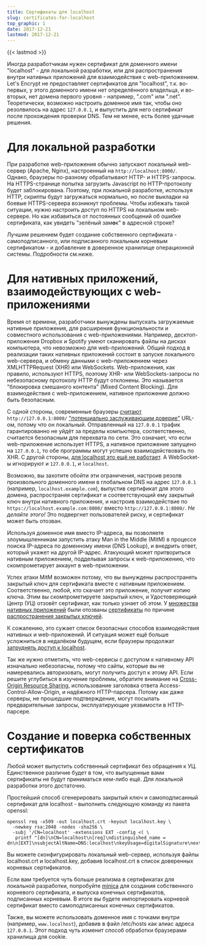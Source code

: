 ```yaml
---
title: Сертификаты для localhost
slug: certificates-for-localhost
top_graphic: 1
date: 2017-12-21
lastmod: 2017-12-21
---
```


{{< lastmod >}}

Иногда разработчикам нужен сертификат для доменного имени "localhost" - для локальной разработки, или для распространения внутри нативных приложений для взаимодействия с web-приложением. Let's Encrypt не предоставляет сертификатов для "localhost", т.к. во-первых, у этого доменного имени нет определённого владельца, и во-вторых, нет домена первого уровня - например, ".com" или ".net". Теоретически, возможно настроить доменное имя так, чтобы оно резолвилось на адрес `127.0.0.1`, и выпустить для него сертификат после прохождения проверки DNS. Тем не менее, есть более удачные решения.

# Для локальной разработки

При разработке web-приложения обычно запускают локальный web-сервер (Apache, Nginx), настроенный на `http://localhost:8000/`. Однако, браузеры по-разному обрабатывают HTTP- и HTTPS-запросы. На HTTPS-странице попытка загрузить Javascript по HTTP-протоколу будет заблокирована. Поэтому, при локальной разработке, используя HTTP, скрипты будут загружаться нормально, но после выкладки на боевые HTTPS-сервера возникнут проблемы. Чтобы избежать такой ситуации, нужно настроить доступ по HTTPS на локальном web-сервере. Но как избавиться от постоянных сообщений об ошибке сертификата, как увидеть "зелёный зам**о**к" в адресной строке?

Лучшим решением будет создание собственного сертификата - самоподписанного, или подписанного локальным корневым сертификатом - и добавление в доверенное хранилище операционной системы. Подробности см.ниже.

# Для нативных приложений, взаимодействующих с web-приложениями

Время от времени, разработчики вынуждены выпускать загружаемые нативные приложения, для расширения функциональности и совместного использования с web-приложениями. Например, десктоп-приложения Dropbox и Spotify умеют сканировать файлы на дисках компьютера, что невозможно для web-приложений. Общий подход в реализации таких нативных приложений состоит в запуске локального web-сервера, и обмену данными с web-приложением через XMLHTTPRequest (XHR) или WebSockets. Web-приложения, как правило, используют HTTPS, поэтому XHR- или WebSockets-запросы по небезопасному протоколу HTTP будут отклонены. Это называется "блокировка смешаного контента" (Mixed Content Blocking). Для взаимодействия с web-приложением, нативное приложение должно быть безопасным.

С одной стороны, современные браузеры  [считают][mcb-localhost] `http://127.0.0.1:8000/` ["потенциально заслуживающим доверие"][secure-contexts] URL-ом, потому что он локальный. Отправленный на `127.0.0.1` трафик гарантированно не уйдёт за пределы компьютера, соответственно, считается безопасным для перехвата по сети. Это означает, что если web-приложение использует HTTPS, а нативное приложение запущено на `127.0.0.1`, то обе программы могут успешно взаимодействовать по XHR.
С другой стороны, [для localhost это ещё не работает][let-localhost]. А WebSocket-ы игнорируют и `127.0.0.1`, и `localhost`.

Возможно, вы захотите обойти эти ограничения, настроив резолв произвольного доменного имени в глобальном DNS на адрес `127.0.0.1` (например, `localhost.example.com`), выпустив сертификат для этого домена, распространяя сертификат и соответствующий ему закрытый ключ внутри нативного приложения, и настроив взаимодействие по `https://localhost.example.com:8000/` вместо `http://127.0.0.1:8000/`. *Не делайте этого!* Это подвергнет пользователей риску, и сертификат может быть отозван.

Используя доменное имя вместо IP-адреса, вы позволяете злоумышленникам запустить атаку Man in the Middle (MitM) в процессе поиска IP-адреса по доменному имени (DNS Lookup), и внедрить ответ, который укажет на другой IP-адрес. Атакующий может притвориться нативным приложением, подделывая запросы к web-приложению, что скомпрометирует аккаунт в web-приложении.

Успех атаки MitM возможен потому, что вы вынуждены распространять закрытый ключ для сертификата вместе с нативным приложением. Соответственно, любой, кто скачает это приложение, получит копию ключа. Этим вы скомпрометируете закрытый ключ, и Удостоверяющий Центр (УЦ) отзовёт сертификат, как только узнает об этом. У [множества нативных приложений][mdsp1] были отозваны [сертификаты][mdsp2] по причине [распространения закрытых ключей][mdsp3].

К сожалению, это сужает список безопасных способов взаимодействия нативных и web-приложений. И ситуация может ещё больше усложниться в недалёком будущем, если браузеры продолжат [затруднять доступ к localhost][tighten-access].

Так же нужно отметить, что web-сервисы с доступом к нативному API изначально небезопасны, потому что сайты, которые вы не намеревались авторизовать, могут получить доступ к этому API. Если решите углубиться в изучение проблемы, обратите внимание на [Cross-Origin
Resource Sharing][cors], использование заголовка ответа Access-Control-Allow-Origin, и надёжного HTTP-парсера. Потому как даже серверы, не прошедшие подтверждение, могут посылать предварительные запросы, эксплуатирующие уязвимости в HTTP-парсере.  

# Создание и поверка собственных сертификатов

Любой может выпустить собственный сертификат без обращения к УЦ. Единственное различие будет в том, что выпущенные вами сертификаты не будут приниматься кем-либо ещё. Для локальной разработки этого достаточно.

Простейший способ сгенерировать закрытый ключ и самоподписанный сертификат для localhost - выполнить следующую команду из пакета openssl:

    openssl req -x509 -out localhost.crt -keyout localhost.key \
      -newkey rsa:2048 -nodes -sha256 \
      -subj '/CN=localhost' -extensions EXT -config <( \
       printf "[dn]\nCN=localhost\n[req]\ndistinguished_name = dn\n[EXT]\nsubjectAltName=DNS:localhost\nkeyUsage=digitalSignature\nextendedKeyUsage=serverAuth")

Вы можете сконфигурировать локальный web-сервер, используя файлы localhost.crt и localhost.key, добавив localhost.crt в список доверенных корневых сертификатов.

Если вам требуется чуть больше реализма в сертификатах для локальной разработки, попробуйте [minica][minica] для создания собственного корневого сертификата, и выпуска конечных сертификатов, подписанных корневым. В итоге вы будете импортировать корневой сертификат вместо самоподписанных конечных сертификатов.

Также, вы можете использовать доменное имя с точками внутри (например, `www.localhost`), добавив в файл /etc/hosts как алиас адреса `127.0.0.1`. Этот подход чуть изменит способ обработки браузерами хранилища для cookie.

[mcb-localhost]: https://bugs.chromium.org/p/chromium/issues/detail?id=607878
[secure-contexts]: https://www.w3.org/TR/secure-contexts/#is-origin-trustworthy
[let-localhost]: https://tools.ietf.org/html/draft-ietf-dnsop-let-localhost-be-localhost-02
[mdsp1]: https://groups.google.com/d/msg/mozilla.dev.security.policy/eV89JXcsBC0/wsj5zpbbAQAJ
[mdsp2]: https://groups.google.com/d/msg/mozilla.dev.security.policy/T6emeoE-lCU/-k-A2dEdAQAJ
[mdsp3]: https://groups.google.com/d/msg/mozilla.dev.security.policy/pk039T_wPrI/tGnFDFTnCQAJ
[tighten-access]: https://bugs.chromium.org/p/chromium/issues/detail?id=378566
[minica]: https://github.com/jsha/minica
[cors]: https://developer.mozilla.org/en-US/docs/Web/HTTP/CORS
